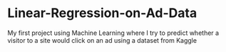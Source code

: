 # Linear-Regression-on-Ad-Data
My first project using Machine Learning where I try to predict whether a visitor to a site would click on an ad using a dataset from Kaggle
